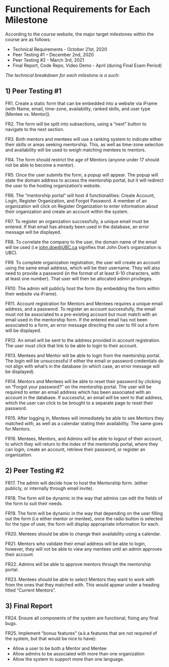 # Functional Requirements for Each Milestone

According to the course website, the major target milestones within the course are as follows:
- Technical Requirements - October 21st, 2020
- Peer Testing #1 – December 2nd, 2020
- Peer Testing #2 - March 3rd, 2021
- Final Report, Code Repo, Video Demo - April (during Final Exam Period)

*The technical breakdown for each milestone is a such:*

## 1) Peer Testing #1
FR1. Create a static form that can be embedded into a website via iFrame (with Name, email, time-zone, availability, ranked skills, and user type [Mentee vs. Mentor]).

FR2. The form will be split into subsections, using a “next” button to navigate to the next section.

FR3. Both mentors and mentees will use a ranking system to indicate either their skills or areas seeking mentorship. This, as well as time-zone selection and availability will be used to weigh matching mentees to mentors.

FR4. The form should restrict the age of Mentors (anyone under 17 should not be able to become a mentor). 

FR5. Once the user submits the form, a popup will appear. The popup will state the domain address to access the mentorship portal, but it will redirect the user to the hosting organization’s website.

FR6. The “mentorship portal” will host 4 functionalities: Create Account, Login, Register Organization, and Forgot Password. A member of an organization will click on Register Organization to enter information about their organization and create an account within the system. 

FR7. To register an organization successfully, a unique email must be entered. If that email has already been used in the database, an error message will be displayed. 

FR8. To correlate the company to the user, the domain name of the email will be used (i.e john.doe@UBC.ca signifies that John Doe’s organization is UBC). 

FR9. To complete organization registration, the user will create an account using the same email address, which will be their username. They will also need to provide a password (in the format of at least 6-10 characters, with at least one number). That user will then be allocated admin privileges. 

FR10. The admin will publicly host the form (by embedding the form within their website via iFrame). 

FR11. Account registration for Mentors and Mentees requires a unique email address, and a password. To register an account successfully, the email must not be associated to a pre-existing account but must match with an email used in the mentorship form. If the entered email has not been associated to a form, an error message directing the user to fill out a form will be displayed.

FR12. An email will be sent to the address provided in account registration. The user must click that link to be able to login to their account.

FR13. Mentees and Mentor will be able to login from the mentorship portal. The login will be unsuccessful if either the email or password credentials do not align with what’s in the database (in which case, an error message will be displayed).

FR14. Mentors and Mentees will be able to reset their password by clicking on “Forgot your password?” on the mentorship portal. The user will be required to enter an email address which has been associated with an account in the database. If successful, an email will be sent to that address, which the user can click to be brought to a separate page to reset their password.

FR15. After logging in, Mentees will immediately be able to see Mentors they matched with, as well as a calendar stating their availability. The same goes for Mentors.

FR16. Mentees, Mentors, and Admins will be able to logout of their account, to which they will return to the index of the mentorship portal, where they can login, create an account, retrieve their password, or register an organization. 

## 2) Peer Testing #2
FR17. The admin will decide how to host the Mentorship form. (either publicly, or internally through email invite).

FR18. The form will be dynamic in the way that admins can edit the fields of the form to suit their needs.

FR19. The form will be dynamic in the way that depending on the user filling out the form (i.e either mentor or mentee), once the radio button is selected for the type of user, the form will display appropriate information for each. 

FR20. Mentees should be able to change their availability using a calendar.

FR21. Mentors who validate their email address will be able to login, however, they will not be able to view any mentees until an admin approves their account.

FR22. Admins will be able to approve mentors through the mentorship portal.

FR23. Mentees should be able to select Mentors they want to work with from the ones that they matched with. This would appear under a heading titled “Current Mentors”.

## 3) Final Report 
FR24. Ensure all components of the system are functional, fixing any final bugs. 

FR25. Implement “bonus features” (a.k.a features that are not required of the system, but that would be nice to have):
- Allow a user to be both a Mentor and Mentee 
- Allow admins to be associated with more than one organization
- Allow the system to support more than one language. 


